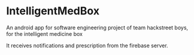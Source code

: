 # IntelligentMedBox
An android app for software engineering project of team hackstreet boys, for the intelligent medicine box

It receives notifications and prescription from the firebase server.
